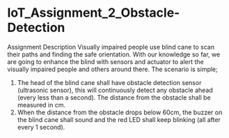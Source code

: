 # IoT_Assignment_2_Obstacle-Detection


Assignment Description
Visually impaired people use blind cane to scan their paths and finding the safe orientation. With our knowledge so far, we are going to enhance the blind with sensors and actuator to alert the visually impaired people and others around there. The scenario is simple;
1. The head of the blind cane shall have obstacle detection sensor (ultrasonic sensor), this will continuously detect any obstacle ahead (every less than a second). The distance from the obstacle shall be measured in cm.
2. When the distance from the obstacle drops below 60cm, the buzzer on the blind cane shall sound and the red LED shall keep blinking (all after every 1 second).
